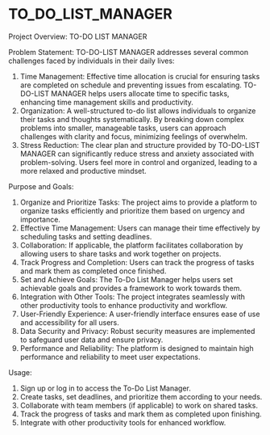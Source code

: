 # TO_DO_LIST_MANAGER

Project Overview: TO-DO LIST MANAGER

Problem Statement:
TO-DO-LIST MANAGER addresses several common challenges faced by individuals in their daily lives:
1. Time Management: Effective time allocation is crucial for ensuring tasks are completed on schedule and preventing issues from escalating. TO-DO-LIST MANAGER helps users allocate time to specific tasks, enhancing time management skills and productivity.
2. Organization: A well-structured to-do list allows individuals to organize their tasks and thoughts systematically. By breaking down complex problems into smaller, manageable tasks, users can approach challenges with clarity and focus, minimizing feelings of overwhelm.
3. Stress Reduction: The clear plan and structure provided by TO-DO-LIST MANAGER can significantly reduce stress and anxiety associated with problem-solving. Users feel more in control and organized, leading to a more relaxed and productive mindset.

Purpose and Goals:
1. Organize and Prioritize Tasks: The project aims to provide a platform to organize tasks efficiently and prioritize them based on urgency and importance.
2. Effective Time Management: Users can manage their time effectively by scheduling tasks and setting deadlines.
3. Collaboration: If applicable, the platform facilitates collaboration by allowing users to share tasks and work together on projects.
4. Track Progress and Completion: Users can track the progress of tasks and mark them as completed once finished.
5. Set and Achieve Goals: The To-Do List Manager helps users set achievable goals and provides a framework to work towards them.
6. Integration with Other Tools: The project integrates seamlessly with other productivity tools to enhance productivity and workflow.
7. User-Friendly Experience: A user-friendly interface ensures ease of use and accessibility for all users.
8. Data Security and Privacy: Robust security measures are implemented to safeguard user data and ensure privacy.
9. Performance and Reliability: The platform is designed to maintain high performance and reliability to meet user expectations.

Usage:
1. Sign up or log in to access the To-Do List Manager.
2. Create tasks, set deadlines, and prioritize them according to your needs.
3. Collaborate with team members (if applicable) to work on shared tasks.
4. Track the progress of tasks and mark them as completed upon finishing.
5. Integrate with other productivity tools for enhanced workflow.
